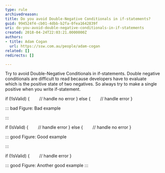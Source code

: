 ```yaml
---
type: rule
archivedreason: 
title: Do you avoid Double-Negative Conditionals in if-statements?
guid: 994524f4-cb01-4dbb-b2fa-0fea1642839f
uri: do-you-avoid-double-negative-conditionals-in-if-statements
created: 2018-04-24T22:03:21.0000000Z
authors:
- title: Adam Cogan
  url: https://ssw.com.au/people/adam-cogan
related: []
redirects: []

---
```


Try to avoid Double-Negative Conditionals in if-statements. Double negative conditionals are difficult to read because developers have to evaluate which is the positive state of two negatives. So always try to make a single positive when you write if-statement.

<!--endintro-->

if (!IsValid)
{
        // handle no error
}
else
{
       // handle error
}




::: bad
Figure: Bad example

:::


if (IsValid)
{
       // handle error
}
else
{
       // handle no error
}




::: good
Figure: Good example

:::


if (!IsValid)
{
       // handle error
}


::: good
Figure: Another good example
:::
